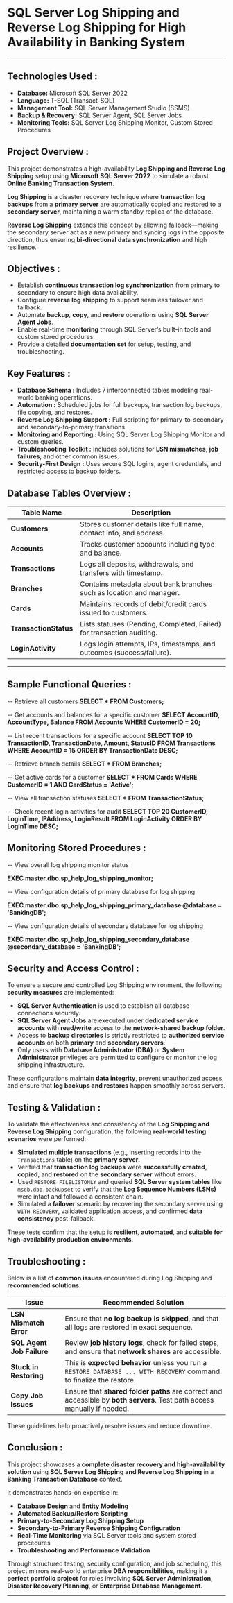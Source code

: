# SQL Server Log Shipping and Reverse Log Shipping for High Availability in Banking System

---

## Technologies Used :

- **Database:** Microsoft SQL Server 2022  
- **Language:** T-SQL (Transact-SQL)  
- **Management Tool:** SQL Server Management Studio (SSMS)  
- **Backup & Recovery:** SQL Server Agent, SQL Server Jobs  
- **Monitoring Tools:** SQL Server Log Shipping Monitor, Custom Stored Procedures  

## Project Overview :

This project demonstrates a high-availability **Log Shipping and Reverse Log Shipping** setup using **Microsoft SQL Server 2022** to simulate a robust **Online Banking Transaction System**.

**Log Shipping** is a disaster recovery technique where **transaction log backups** from a **primary server** are automatically copied and restored to a **secondary server**, maintaining a warm standby replica of the database.

**Reverse Log Shipping** extends this concept by allowing failback—making the secondary server act as a new primary and syncing logs in the opposite direction, thus ensuring **bi-directional data synchronization** and high resilience.

## Objectives :

- Establish **continuous transaction log synchronization** from primary to secondary to ensure high data availability.  
-  Configure **reverse log shipping** to support seamless failover and failback.  
-  Automate **backup**, **copy**, and **restore** operations using **SQL Server Agent Jobs**.  
-  Enable real-time **monitoring** through SQL Server’s built-in tools and custom stored procedures.  
-  Provide a detailed **documentation set** for setup, testing, and troubleshooting.  

## Key Features :

-  **Database Schema :** Includes 7 interconnected tables modeling real-world banking operations.  
-  **Automation :** Scheduled jobs for full backups, transaction log backups, file copying, and restores.  
-  **Reverse Log Shipping Support :** Full scripting for primary-to-secondary and secondary-to-primary transitions.  
-  **Monitoring and Reporting :** Using SQL Server Log Shipping Monitor and custom queries.  
-  **Troubleshooting Toolkit :** Includes solutions for **LSN mismatches**, **job failures**, and other common issues.  
-  **Security-First Design :** Uses secure SQL logins, agent credentials, and restricted access to backup folders.  

##  Database Tables Overview :

| Table Name           | Description                                                                 |
|----------------------|-----------------------------------------------------------------------------|
| **Customers**        | Stores customer details like full name, contact info, and address.         |
| **Accounts**         | Tracks customer accounts including type and balance.                       |
| **Transactions**     | Logs all deposits, withdrawals, and transfers with timestamp.              |
| **Branches**         | Contains metadata about bank branches such as location and manager.       |
| **Cards**            | Maintains records of debit/credit cards issued to customers.              |
| **TransactionStatus**| Lists statuses (Pending, Completed, Failed) for transaction auditing.     |
| **LoginActivity**    | Logs login attempts, IPs, timestamps, and outcomes (success/failure).      |

---

## Sample Functional Queries :

-- Retrieve all customers
**SELECT * FROM Customers;**

-- Get accounts and balances for a specific customer
**SELECT AccountID, AccountType, Balance 
FROM Accounts 
WHERE CustomerID = 20;**

-- List recent transactions for a specific account
**SELECT TOP 10 TransactionID, TransactionDate, Amount, StatusID 
FROM Transactions 
WHERE AccountID = 15 
ORDER BY TransactionDate DESC;**

-- Retrieve branch details
**SELECT * FROM Branches;**

-- Get active cards for a customer
**SELECT * FROM Cards 
WHERE CustomerID = 1 AND CardStatus = 'Active';**

-- View all transaction statuses
**SELECT * FROM TransactionStatus;**

-- Check recent login activities for audit
**SELECT TOP 20 CustomerID, LoginTime, IPAddress, LoginResult 
FROM LoginActivity 
ORDER BY LoginTime DESC;**

## Monitoring Stored Procedures :

-- View overall log shipping monitor status

**EXEC master.dbo.sp_help_log_shipping_monitor;**

-- View configuration details of primary database for log shipping

**EXEC master.dbo.sp_help_log_shipping_primary_database 
    @database = 'BankingDB';**

-- View configuration details of secondary database for log shipping

**EXEC master.dbo.sp_help_log_shipping_secondary_database 
    @secondary_database = 'BankingDB';**

## Security and Access Control :

To ensure a secure and controlled Log Shipping environment, the following **security measures** are implemented:

-  **SQL Server Authentication** is used to establish all database connections securely.
-  **SQL Server Agent Jobs** are executed under **dedicated service accounts** with **read/write** access to the **network-shared backup folder**.
-  Access to **backup directories** is strictly restricted to **authorized service accounts** on both **primary** and **secondary servers**.
-  Only users with **Database Administrator (DBA)** or **System Administrator** privileges are permitted to configure or monitor the log shipping infrastructure.

These configurations maintain **data integrity**, prevent unauthorized access, and ensure that **log backups and restores** happen smoothly across servers.

## Testing & Validation :

To validate the effectiveness and consistency of the **Log Shipping and Reverse Log Shipping** configuration, the following **real-world testing scenarios** were performed:

-  **Simulated multiple transactions** (e.g., inserting records into the `Transactions` table) on the **primary server**.
-  Verified that **transaction log backups** were **successfully created**, **copied**, and **restored** on the **secondary server** without errors.
-  Used `RESTORE FILELISTONLY` and queried **SQL Server system tables** like `msdb.dbo.backupset` to verify that the **Log Sequence Numbers (LSNs)** were intact and followed a consistent chain.
-  Simulated a **failover** scenario by recovering the secondary server using `WITH RECOVERY`, validated application access, and confirmed **data consistency** post-failback.

These tests confirm that the setup is **resilient**, **automated**, and **suitable for high-availability production environments**.

## Troubleshooting :

Below is a list of **common issues** encountered during Log Shipping and **recommended solutions**:

| Issue                      | Recommended Solution                                                                 |
|----------------------------|--------------------------------------------------------------------------------------|
| **LSN Mismatch Error**   | Ensure that **no log backup is skipped**, and that all logs are restored in exact sequence. |
| **SQL Agent Job Failure**| Review **job history logs**, check for failed steps, and ensure that **network shares** are accessible. |
| **Stuck in Restoring**   | This is **expected behavior** unless you run a `RESTORE DATABASE ... WITH RECOVERY` command to finalize the restore. |
| **Copy Job Issues**      | Ensure that **shared folder paths** are correct and accessible by **both servers**. Test path access manually if needed. |

These guidelines help proactively resolve issues and reduce downtime.

## Conclusion :

This project showcases a **complete disaster recovery and high-availability solution** using **SQL Server Log Shipping and Reverse Log Shipping** in a **Banking Transaction Database** context.

It demonstrates hands-on expertise in:

-  **Database Design** and **Entity Modeling**
-  **Automated Backup/Restore Scripting**
-  **Primary-to-Secondary Log Shipping Setup**
-  **Secondary-to-Primary Reverse Shipping Configuration**
-  **Real-Time Monitoring** via SQL Server tools and system stored procedures
-  **Troubleshooting and Performance Validation**

Through structured testing, security configuration, and job scheduling, this project mirrors real-world enterprise **DBA responsibilities**, making it a **perfect portfolio project** for roles involving **SQL Server Administration**, **Disaster Recovery Planning**, or **Enterprise Database Management**.

---

